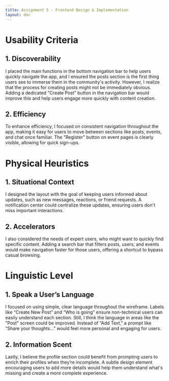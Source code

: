 ```yaml
---
title: Assignment 5 - Frontend Design & Implementation
layout: doc
---
```


# Usability Criteria

## 1. Discoverability
I placed the main functions in the bottom navigation bar to help users quickly navigate the app, and I ensured the posts section is the first thing users see to immerse them in the community's activity. However, I realize that the process for creating posts might not be immediately obvious. Adding a dedicated "Create Post" button in the navigation bar would improve this and help users engage more quickly with content creation.

## 2. Efficiency
To enhance efficiency, I focused on consistent navigation throughout the app, making it easy for users to move between sections like posts, events, and chat once familiar. The "Register" button on event pages is clearly visible, allowing for quick sign-ups.

# Physical Heuristics

## 1. Situational Context
I designed the layout with the goal of keeping users informed about updates, such as new messages, reactions, or friend requests. A notification center could centralize these updates, ensuring users don't miss important interactions.

## 2. Accelerators
I also considered the needs of expert users, who might want to quickly find specific content. Adding a search bar that filters posts, users, and events would make navigation faster for those users, offering a shortcut to bypass casual browsing.

# Linguistic Level

## 1. Speak a User’s Language
I focused on using simple, clear language throughout the wireframe. Labels like “Create New Post” and “Who is going” ensure non-technical users can easily understand each section. Still, I think the language in areas like the "Post" screen could be improved. Instead of “Add Text,” a prompt like “Share your thoughts...” would feel more personal and engaging for users.

## 2. Information Scent
Lastly, I believe the profile section could benefit from prompting users to enrich their profiles when they’re incomplete. A subtle design element encouraging users to add more details would help them understand what's missing and create a more complete experience.
